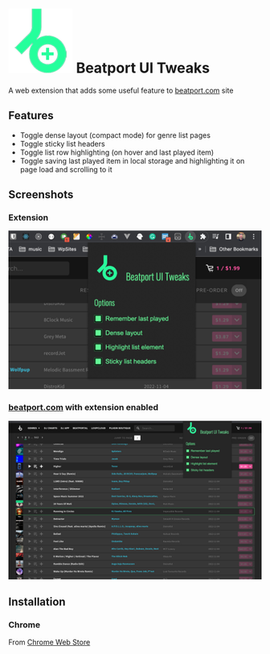 # ![Beatport UI Tweaks](https://raw.githubusercontent.com/cstuncsik/beatport-ui-tweaks/master/src/assets/images/icon.png) Beatport UI Tweaks
A web extension that adds some useful feature to [beatport.com](https://www.beatport.com/) site

## Features
- Toggle dense layout (compact mode) for genre list pages
- Toggle sticky list headers
- Toggle list row highlighting (on hover and last played item)
- Toggle saving last played item in local storage and highlighting it on page load and scrolling to it

## Screenshots
### Extension
![Extension screenshot](https://raw.githubusercontent.com/cstuncsik/beatport-ui-tweaks/master/store-assets/extension-screenshot.jpg)
### [beatport.com](https://www.beatport.com/) with extension enabled
![Page screenshot](https://raw.githubusercontent.com/cstuncsik/beatport-ui-tweaks/master/store-assets/page-screenshot.jpg)

## Installation

### Chrome

From [Chrome Web Store](https://chrome.google.com/webstore/detail/beatport-ui-tweaks/cpbhbclfehplhjdfikckomhcdoppkbge)

